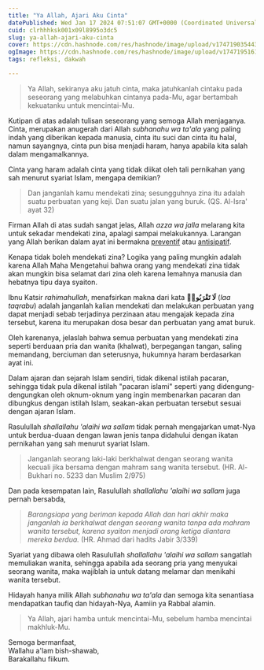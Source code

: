 ```yaml
---
title: "Ya Allah, Ajari Aku Cinta"
datePublished: Wed Jan 17 2024 07:51:07 GMT+0000 (Coordinated Universal Time)
cuid: clrhhhksk001x09l8995o3dc5
slug: ya-allah-ajari-aku-cinta
cover: https://cdn.hashnode.com/res/hashnode/image/upload/v1747190354436/4be07a4a-70e6-444e-8f0a-442beebf6c61.png
ogImage: https://cdn.hashnode.com/res/hashnode/image/upload/v1747195161945/e49a9008-7906-4f33-b23b-ca0aeeb4764c.png
tags: refleksi, dakwah

---
```


> Ya Allah, sekiranya aku jatuh cinta, maka jatuhkanlah cintaku pada seseorang yang melabuhkan cintanya pada-Mu, agar bertambah kekuatanku untuk mencintai-Mu.

Kutipan di atas adalah tulisan seseorang yang semoga Allah menjaganya. Cinta, merupakan anugerah dari Allah *subhanahu wa ta'ala* yang paling indah yang diberikan kepada manusia, cinta itu suci dan cinta itu halal, namun sayangnya, cinta pun bisa menjadi haram, hanya apabila kita salah dalam mengamalkannya.

Cinta yang haram adalah cinta yang tidak diikat oleh tali pernikahan yang sah menurut syariat Islam, mengapa demikian?

> Dan janganlah kamu mendekati zina; sesungguhnya zina itu adalah suatu perbuatan yang keji. Dan suatu jalan yang buruk. (QS. Al-Isra' ayat 32)

Firman Allah di atas sudah sangat jelas, Allah *azza wa jalla* melarang kita untuk sekadar mendekati zina, apalagi sampai melakukannya. Larangan yang Allah berikan dalam ayat ini bermakna [preventif](https://kbbi.kemdikbud.go.id/entri/preventif) atau [antisipatif](https://kbbi.kemdikbud.go.id/entri/antisipatif).

Kenapa tidak boleh mendekati zina? Logika yang paling mungkin adalah karena Allah Maha Mengetahui bahwa orang yang mendekati zina tidak akan mungkin bisa selamat dari zina oleh karena lemahnya manusia dan hebatnya tipu daya syaiton.

Ibnu Katsir *rahimahullah*, menafsirkan makna dari kata **لَا تَقْرَبُوا۟** (*laa taqrabu*) adalah janganlah kalian mendekati dan melakukan perbuatan yang dapat menjadi sebab terjadinya perzinaan atau mengajak kepada zina tersebut, karena itu merupakan dosa besar dan perbuatan yang amat buruk.

Oleh karenanya, jelaslah bahwa semua perbuatan yang mendekati zina seperti berduaan pria dan wanita (khalwat), berpegangan tangan, saling memandang, berciuman dan seterusnya, hukumnya haram berdasarkan ayat ini.

Dalam ajaran dan sejarah Islam sendiri, tidak dikenal istilah pacaran, sehingga tidak pula dikenal istilah "pacaran islami" seperti yang didengung-dengungkan oleh oknum-oknum yang ingin membenarkan pacaran dan dibungkus dengan istilah Islam, seakan-akan perbuatan tersebut sesuai dengan ajaran Islam.

Rasulullah *shallallahu 'alaihi wa sallam* tidak pernah mengajarkan umat-Nya untuk berdua-duaan dengan lawan jenis tanpa didahului dengan ikatan pernikahan yang sah menurut syariat Islam.

> Janganlah seorang laki-laki berkhalwat dengan seorang wanita kecuali jika bersama dengan mahram sang wanita tersebut. (HR. Al-Bukhari no. 5233 dan Muslim 2/975)

Dan pada kesempatan lain, Rasulullah *shallallahu 'alaihi wa sallam* juga pernah bersabda,

> *Barangsiapa yang beriman kepada Allah dan hari akhir maka janganlah ia berkhalwat dengan seorang wanita tanpa ada mahram wanita tersebut, karena syaiton menjadi orang ketiga diantara mereka berdua.* (HR. Ahmad dari hadits Jabir 3/339)

Syariat yang dibawa oleh Rasulullah *shallallahu 'alaihi wa sallam* sangatlah memuliakan wanita, sehingga apabila ada seorang pria yang menyukai seorang wanita, maka wajiblah ia untuk datang melamar dan menikahi wanita tersebut.

Hidayah hanya milik Allah *subhanahu wa ta'ala* dan semoga kita senantiasa mendapatkan taufiq dan hidayah-Nya, Aamiin ya Rabbal alamin.

> Ya Allah, ajari hamba untuk mencintai-Mu, sebelum hamba mencintai makhluk-Mu.

Semoga bermanfaat,  
Wallahu a'lam bish-shawab,  
Barakallahu fiikum.